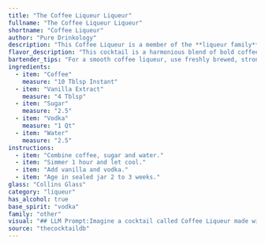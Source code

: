 ```yaml
---
title: "The Coffee Liqueur Liqueur"
fullname: "The Coffee Liqueur Liqueur"
shortname: "Coffee Liqueur"
author: "Pure Drinkology"
description: "This Coffee Liqueur is a member of the **liqueur family**, a category of sweet, flavored spirits.  Its origin likely traces back to the 18th century, as coffee and vanilla were already popular ingredients in European cuisine.  "
flavor_description: "This cocktail is a harmonious blend of bold coffee and sweet vanilla, balanced by the smooth vodka and a hint of sugar.  The coffee flavor is robust and upfront, with a touch of bitterness that is softened by the warm vanilla notes.  The vodka provides a clean, crisp base, while the water ensures a smooth and well-rounded finish. "
bartender_tips: "For a smooth coffee liqueur, use freshly brewed, strong coffee. Steep the coffee grounds for a slightly longer time than usual for a more concentrated flavor. A high-quality vodka will yield a cleaner taste. Vanilla extract enhances the coffee aroma, so use a good quality one. Finally, adjust sugar to your preference - a little goes a long way!  "
ingredients:
  - item: "Coffee"
    measure: "10 Tblsp Instant"
  - item: "Vanilla Extract"
    measure: "4 Tblsp"
  - item: "Sugar"
    measure: "2.5"
  - item: "Vodka"
    measure: "1 Qt"
  - item: "Water"
    measure: "2.5"
instructions:
  - item: "Combine coffee, sugar and water."
  - item: "Simmer 1 hour and let cool."
  - item: "Add vanilla and vodka."
  - item: "Age in sealed jar 2 to 3 weeks."
glass: "Collins Glass"
category: "liqueur"
has_alcohol: true
base_spirit: "vodka"
family: "other"
visual: "## LLM Prompt:Imagine a cocktail called Coffee Liqueur made with coffee, vanilla extract, sugar, vodka, and water. Describe its appearance in detail, considering the following:* **Color:**  What is the overall hue of the cocktail? Is it a deep, rich brown? Does it have a hint of amber or caramel?* **Clarity:** Is the cocktail clear, or does it have a slight haze or cloudiness? * **Texture:** Is the cocktail smooth and silky, or does it have any visible particles or sediment?* **Garnish:** Is there a garnish, and if so, what does it look like and how does it complement the overall visual appeal?Remember to use vivid language and evocative imagery to paint a picture of the Coffee Liqueur in your mind.  "
source: "thecocktaildb"
---
```


